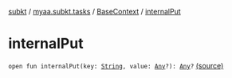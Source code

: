 [subkt](../../index.md) / [myaa.subkt.tasks](../index.md) / [BaseContext](index.md) / [internalPut](./internal-put.md)

# internalPut

`open fun internalPut(key: `[`String`](https://kotlinlang.org/api/latest/jvm/stdlib/kotlin/-string/index.html)`, value: `[`Any`](https://kotlinlang.org/api/latest/jvm/stdlib/kotlin/-any/index.html)`?): `[`Any`](https://kotlinlang.org/api/latest/jvm/stdlib/kotlin/-any/index.html)`?` [(source)](https://github.com/Myaamori/SubKt/blob/0.1.8/src/main/kotlin/myaa/subkt/tasks/plugin.kt#L91)